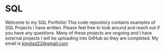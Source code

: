 # SQL
Welcome to my SQL Portfolio! This code repository contains examples of SQL Projects I have written. Please feel free to look around and reach out if you have any questions. Many of these projects are ongoing and I have external projects I will be uploading into GitHub as they are completed. My email is kingtad22@gmail.com
